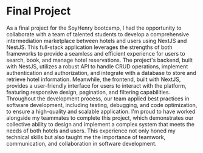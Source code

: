 # Final Project

As a final project for the SoyHenry bootcamp, I had the opportunity to collaborate with a team of talented students to develop a comprehensive intermediation marketplace between hotels and users using NextJS and NestJS. This full-stack application leverages the strengths of both frameworks to provide a seamless and efficient experience for users to search, book, and manage hotel reservations. The project's backend, built with NestJS, utilizes a robust API to handle CRUD operations, implement authentication and authorization, and integrate with a database to store and retrieve hotel information. Meanwhile, the frontend, built with NextJS, provides a user-friendly interface for users to interact with the platform, featuring responsive design, pagination, and filtering capabilities. Throughout the development process, our team applied best practices in software development, including testing, debugging, and code optimization, to ensure a high-quality and scalable application. I'm proud to have worked alongside my teammates to complete this project, which demonstrates our collective ability to design and implement a complex system that meets the needs of both hotels and users. This experience not only honed my technical skills but also taught me the importance of teamwork, communication, and collaboration in software development.
